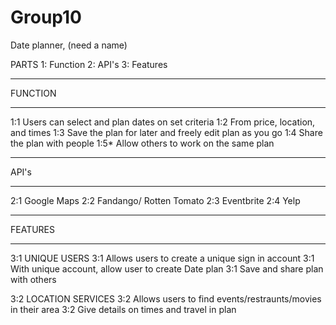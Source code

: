 # Group10

Date planner, (need a name)

PARTS
1: Function 
2: API's
3: Features

*************************
FUNCTION
*************************
1:1 Users can select and plan dates on set criteria
1:2 From price, location, and times
1:3 Save the plan for later and freely edit plan as you go
1:4 Share the plan with people 
1:5* Allow others to work on the same plan


*************************
API's
*************************
2:1 Google Maps
2:2 Fandango/ Rotten Tomato
2:3 Eventbrite
2:4 Yelp


**************************
FEATURES
**************************
3:1  UNIQUE USERS 
3:1  Allows users to create a unique sign in account
3:1  With unique account, allow user to create Date plan
3:1  Save and share plan with others

3:2  LOCATION SERVICES
3:2  Allows users to find events/restraunts/movies in their area
3:2  Give details on times and travel in plan
